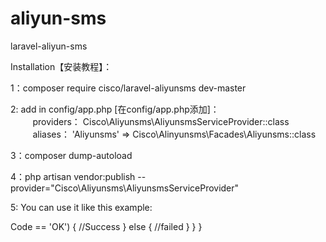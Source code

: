 # aliyun-sms
laravel-aliyun-sms

Installation【安装教程】：<br>

1：composer require cisco/laravel-aliyunsms dev-master <br>

2: add in config/app.php [在config/app.php添加]：<br>
  &nbsp;&nbsp;&nbsp;&nbsp;&nbsp;&nbsp;&nbsp;&nbsp; providers： Cisco\Aliyunsms\AliyunsmsServiceProvider::class <br>
 	&nbsp;&nbsp;&nbsp;&nbsp;&nbsp;&nbsp;&nbsp;&nbsp; aliases：  'Aliyunsms' => Cisco\Alinyunsms\Facades\Aliyunsms::class <br>
  
3：composer dump-autoload <br>

4：php artisan vendor:publish --provider="Cisco\Aliyunsms\AliyunsmsServiceProvider" <br>

5: You can use it like this example:

<?php

namespace App\Http\Controllers;

use Illuminate\Http\Request;
use Cisco\Aliyunsms\Facades\Aliyunsms;

class UsersController extends Controller
{
    /**
     * send sms to users
     * @param $PhoneNumber user PhoneNumber
     * @param $SignName copy from aliyun
     * @param $TemplateCode copy from aliyun
     * @param $TemplateParam [this param is an array] check from aliyun
     * @return Content
     */
    public function index($PhoneNumber, $SignName, $TemplateCode, $TemplateParam)
    {
        $send = Aliyunsms::sendSms(strval($PhoneNumber), $SignName,  $TemplateCode, $TemplateParam);
        if ($send->Code == 'OK') {
            //Success
        } else {
            //failed
        }
    }
}
